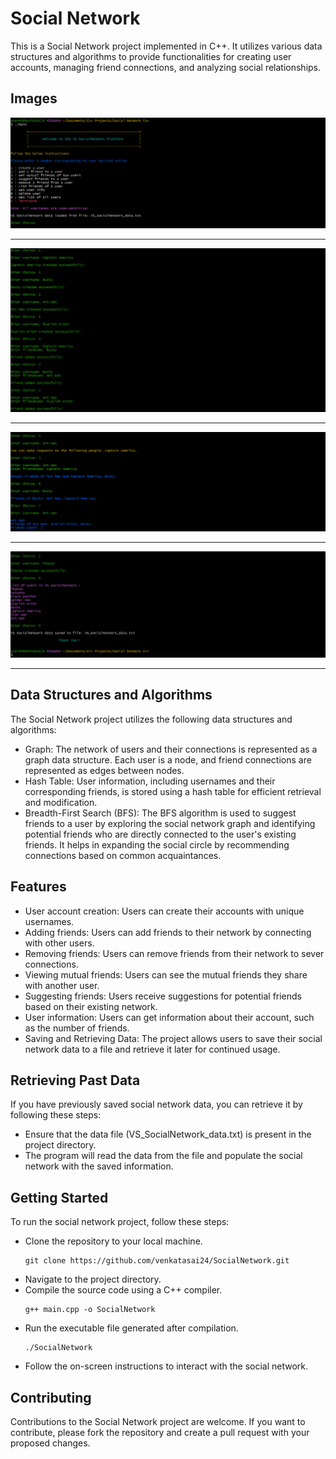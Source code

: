 # Social Network

This is a Social Network project implemented in C++. It utilizes various data structures and algorithms to provide functionalities for creating user accounts, managing friend connections, and analyzing social relationships.

## Images

![Image Description](images/p1.png)<hr>
![Image Description](images/p2.png)<hr>
![Image Description](images/p3.png)<hr>
![Image Description](images/p4.png)<hr>

## Data Structures and Algorithms

The Social Network project utilizes the following data structures and algorithms:

- Graph: The network of users and their connections is represented as a graph data structure. Each user is a node, and friend connections are represented as edges between nodes.
- Hash Table: User information, including usernames and their corresponding friends, is stored using a hash table for efficient retrieval and modification.
- Breadth-First Search (BFS): The BFS algorithm is used to suggest friends to a user by exploring the social network graph and identifying potential friends who are directly connected to the user's existing friends. It helps in expanding the social circle by recommending connections based on common acquaintances.

## Features

- User account creation: Users can create their accounts with unique usernames.
- Adding friends: Users can add friends to their network by connecting with other users.
- Removing friends: Users can remove friends from their network to sever connections.
- Viewing mutual friends: Users can see the mutual friends they share with another user.
- Suggesting friends: Users receive suggestions for potential friends based on their existing network.
- User information: Users can get information about their account, such as the number of friends.
- Saving and Retrieving Data: The project allows users to save their social network data to a file and retrieve it later for continued usage.

## Retrieving Past Data

If you have previously saved social network data, you can retrieve it by following these steps:

- Ensure that the data file (VS_SocialNetwork_data.txt) is present in the project directory.
- The program will read the data from the file and populate the social network with the saved information.


## Getting Started

To run the social network project, follow these steps:

- Clone the repository to your local machine.<pre>`git clone https://github.com/venkatasai24/SocialNetwork.git
`</pre>
- Navigate to the project directory.
- Compile the source code using a C++ compiler. <pre>```g++ main.cpp -o SocialNetwork```</pre>
- Run the executable file generated after compilation.<pre>`./SocialNetwork`</pre>
- Follow the on-screen instructions to interact with the social network.

## Contributing

Contributions to the Social Network project are welcome. If you want to contribute, please fork the repository and create a pull request with your proposed changes.
